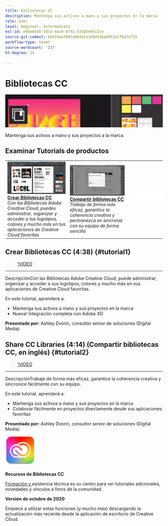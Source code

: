 ```yaml
---
title: Bibliotecas CC
description: Mantenga sus activos a mano y sus proyectos en la marca
role: User
level: Beginner, Intermediate
exl-id: e68a8d5b-3dca-4ac8-87d1-b31dbe0e13ce
source-git-commit: 6b819aef801e003e5a160d24ba69522cf6a7e715
workflow-type: tm+mt
source-wordcount: '237'
ht-degree: 2%

---
```


# Bibliotecas CC

![Tutorial Hero Image](../assets/CCLibs.jpg)

Mantenga sus activos a mano y sus proyectos a la marca.

## Examinar Tutorials de productos

<table style="table-layout:fixed">
<tr>
 <td>
   <a href="cclibraries.md#tutorial1">
      <img alt="Crear Bibliotecas CC" src="../assets/libraries_create_dvorin_thumbnail.jpg" />
   </a>
    <div>
   <a href="cclibraries.md#tutorial1"><strong>Crear Bibliotecas CC</strong></a>
    </div>
    <em>Con las Bibliotecas Adobe Creative Cloud, puedes administrar, organizar y acceder a tus logotipos, colores y mucho más en tus aplicaciones de Creative Cloud favoritas</em>
    <br>
  </td>
   <td>
   <a href="cclibraries.md#tutorial2">
      <img alt="Compartir bibliotecas CC" src="../assets/libraries_share_dvorin_thumbnail.jpg" />
   </a>
    <div>
   <a href="cclibraries.md#tutorial2"><strong>Compartir bibliotecas CC</strong></a>
    </div>
    <em>Trabaje de forma más eficaz, garantice la coherencia creativa y permanezca en sincronía con su equipo de forma sencilla</em>
    <br>
  </td>
  <td>
    <img alt="Espaciador" src="../assets/Whitespacer.png" />
    <div>
    <br>
  </td>
</tr>
</table>

## Crear Bibliotecas CC (4:38) {#tutorial1}

>[!VIDEO](https://video.tv.adobe.com/v/326802?hidetitle=true)

****
DescripciónCon las Bibliotecas Adobe Creative Cloud, puede administrar, organizar y acceder a sus logotipos, colores y mucho más en sus aplicaciones de Creative Cloud favoritas.

En este tutorial, aprenderá a:
* Mantenga sus activos a mano y sus proyectos en la marca
* Nueva! Integración completa con Adobe XD

**Presentado por:**
Ashley Dvorin, consultor senior de soluciones (Digital Media)

## Share CC Libraries (4:14) (Compartir bibliotecas CC, en inglés) {#tutorial2}

>[!VIDEO](https://video.tv.adobe.com/v/326803?hidetitle=true)

****
DescripciónTrabaje de forma más eficaz, garantice la coherencia creativa y sincronice fácilmente con su equipo.

En este tutorial, aprenderá a:
* Mantenga sus activos a mano y sus proyectos en la marca
* Colaborar fácilmente en proyectos directamente desde sus aplicaciones favoritas

**Presentado por:**
Ashley Dvorin, consultor senior de soluciones (Digital Media)

![Logotipo de las Bibliotecas CC](../assets/cc_appicon_96.png)

**Recursos de Bibliotecas CC**

[Formación y ](https://helpx.adobe.com/creative-cloud/help/libraries.html) asistencia técnica es su centro para ver tutoriales adicionales, novedades y vínculos a foros de la comunidad.

**Versión de octubre de 2020**

Empiece a utilizar estas funciones (y mucho más) descargando la actualización más reciente desde la aplicación de escritorio de Creative Cloud.
